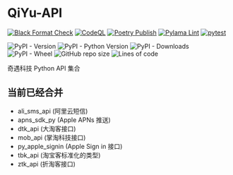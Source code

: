 # QiYu-API

[![Black Format Check](https://github.com/QiYuTechDev/qiyu-api/actions/workflows/black-format.yml/badge.svg)](https://github.com/QiYuTechDev/qiyu-api/actions/workflows/black-format.yml)
[![CodeQL](https://github.com/QiYuTechDev/qiyu-api/actions/workflows/codeql-analysis.yml/badge.svg)](https://github.com/QiYuTechDev/qiyu-api/actions/workflows/codeql-analysis.yml)
[![Poetry Publish](https://github.com/QiYuTechDev/qiyu-api/actions/workflows/poetry_pypi.yml/badge.svg)](https://github.com/QiYuTechDev/qiyu-api/actions/workflows/poetry_pypi.yml)
[![Pylama Lint](https://github.com/QiYuTechDev/qiyu-api/actions/workflows/pylama-lint.yml/badge.svg)](https://github.com/QiYuTechDev/qiyu-api/actions/workflows/pylama-lint.yml)
[![pytest](https://github.com/QiYuTechDev/qiyu-api/actions/workflows/pytest.yml/badge.svg)](https://github.com/QiYuTechDev/qiyu-api/actions/workflows/pytest.yml)

![PyPI - Version](https://img.shields.io/pypi/v/qiyu-api)
![PyPI - Python Version](https://img.shields.io/pypi/pyversions/qiyu-api)
![PyPI - Downloads](https://img.shields.io/pypi/dm/qiyu-api)
![PyPI - Wheel](https://img.shields.io/pypi/wheel/qiyu-api)
![GitHub repo size](https://img.shields.io/github/repo-size/qiyutechdev/qiyu-api)
![Lines of code](https://img.shields.io/tokei/lines/github/qiyutechdev/qiyu-api)

奇遇科技 Python API 集合

## 当前已经合并

* ali_sms_api (阿里云短信)
* apns_sdk_py (Apple APNs 推送)
* dtk_api     (大淘客接口)
* mob_api     (掌淘科技接口)
* py_apple_signin (Apple Sign in 接口)
* tbk_api (淘宝客标准化的类型)
* ztk_api (折淘客接口)
